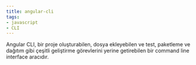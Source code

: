 ```yaml
---
title: angular-cli
tags:
- javascript
- CLI
---
```


Angular CLI, bir proje oluşturabilen, dosya ekleyebilen ve test, paketleme ve dağıtım gibi çeşitli geliştirme görevlerini yerine getirebilen bir command line interface aracıdır.

